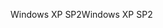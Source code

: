 <span data-ttu-id="aa299-101">Windows XP SP2</span><span class="sxs-lookup"><span data-stu-id="aa299-101">Windows XP SP2</span></span>